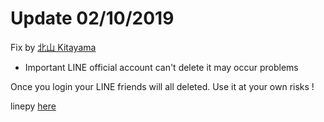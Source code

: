 # Update 02/10/2019 
Fix by [北山 Kitayama](https://github.com/rootmelo92118)

* Important LINE official account  can't delete it may occur problems

Once you login your LINE friends will all deleted. 
Use it at your own risks !

linepy [here](https://github.com/yinmo-public/linepy)
